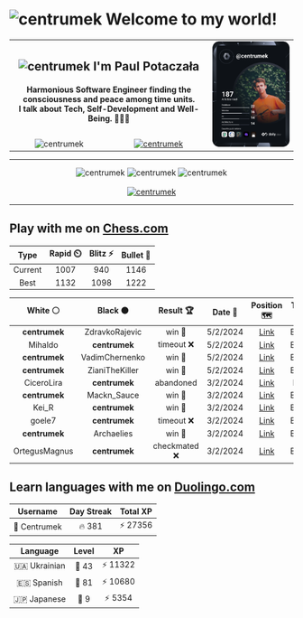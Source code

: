 <h1>
  <img
    src="https://emojis.slackmojis.com/emojis/images/1531849430/4246/blob-sunglasses.gif"
    width="30"
    alt="centrumek"
  />
  Welcome to my world!
</h1>

<table>
  <tbody>
    <tr>
      <td align="center" width="70%" colspan="2">
        <h2>
          <img
            src="https://raw.githubusercontent.com/MartinHeinz/MartinHeinz/master/wave.gif"
            width="30px"
            alt="centrumek"
          />
          I'm Paul Potaczała
        </h2>
        <h4>
          Harmonious Software Engineer finding the consciousness and peace among time units.
          <br/>
          I talk about Tech, Self-Development and Well-Being. 🌿🧘🚀
        </h4>
      </td>
      <td width="30%" rowspan="2">
        <a href="https://app.daily.dev/centrumek">
          <img
            src="./devcard.svg"
            alt="centrumek"
          />
        </a>
      </td>
    </tr>
    <tr align="center">
      <td>
        <img
          src="https://komarev.com/ghpvc/?username=centrumek&label=visitors&color=0e75b6&style=flat"
          alt="centrumek"
        >
      </td>
      <td>
        <a href="https://stackoverflow.com/users/14496012/centrumek">
          <img
            src="https://stackoverflow.com/users/flair/14496012.png?theme=dark"
            alt="centrumek"
          >
        </a>
      </td>
    </tr>
  </tbody>
</table>

---
<div align="center">
  <img 
    src="https://github-readme-stats.vercel.app/api?username=centrumek&show_icons=true&count_private=true&theme=dark&hide_border=true&hide=issues,contribs&bg_color=00000000"
    alt="centrumek"
  />
  <img
    src="https://github-readme-stats.vercel.app/api/top-langs/?username=centrumek&layout=compact&hide_border=true&theme=dark&bg_color=00000000&langs_count=6&exclude_repo=air-statistic-app"
    alt="centrumek"
  />
  <img 
    src="https://github-readme-streak-stats.herokuapp.com?user=centrumek&theme=dark&hide_border=true&background=FFFFFF00"
    alt="centrumek"
  />
  <br/>
  <br/>
  <a href="https://www.buymeacoffee.com/centrumek">
    <img
      src="https://cdn.buymeacoffee.com/buttons/v2/default-orange.png"
      height="50"
      width="210"
      alt="centrumek"
    />
  </a>
</div>

---

## Play with me on [Chess.com](https://www.chess.com/member/centrumek)

<div align="center">
<!--START_SECTION:chessStats-->
<!-- Automatically generated with https://github.com/Balastrong/chess-stats-action -->

| Type | Rapid ⏲️ | Blitz ⚡ | Bullet 🔫 |
|:---:|:---:|:---:|:---:|
| Current | 1007 | 940 | 1146 |
| Best | 1132 | 1098 | 1222 |

| White ⚪ | Black ⚫ | Result 🏆 | Date 📅 | Position 🗺️ | Type 🕕 |
|:---:|:---:|:---:|:---:|:---:|:---:|
| **centrumek** | ZdravkoRajevic | win 🥇 | 5/2/2024 | <a href="http://www.ee.unb.ca/cgi-bin/tervo/fen.pl?select=8/5ppp/1k6/1P5n/3r4/5P1K/6PP/5R2 b - -">Link</a> | Bullet |
| Mihaldo | **centrumek** | timeout ❌ | 5/2/2024 | <a href="http://www.ee.unb.ca/cgi-bin/tervo/fen.pl?select=3R2k1/p7/7p/2p3p1/P1P5/4b1P1/8/4K3 b - -">Link</a> | Bullet |
| **centrumek** | VadimChernenko | win 🥇 | 5/2/2024 | <a href="http://www.ee.unb.ca/cgi-bin/tervo/fen.pl?select=6k1/5RQ1/2pqp3/1n6/3Pp3/r5P1/6KP/8 b - -">Link</a> | Bullet |
| **centrumek** | ZianiTheKiller | win 🥇 | 5/2/2024 | <a href="http://www.ee.unb.ca/cgi-bin/tervo/fen.pl?select=8/8/4R3/6kp/6p1/4PPp1/6KP/8 b - -">Link</a> | Bullet |
| CiceroLira | **centrumek** | abandoned  | 3/2/2024 | <a href="http://www.ee.unb.ca/cgi-bin/tervo/fen.pl?select=4rrk1/p5p1/1bp1q3/4B2p/2P2Pn1/8/P3Q1P1/3R1R1K b - -">Link</a> | Blitz |
| **centrumek** | Mackn_Sauce | win 🥇 | 3/2/2024 | <a href="http://www.ee.unb.ca/cgi-bin/tervo/fen.pl?select=8/8/4Q3/5k2/4p3/4P3/5PP1/3RK3 b - -">Link</a> | Bullet |
| Kei_R | **centrumek** | win 🥇 | 3/2/2024 | <a href="http://www.ee.unb.ca/cgi-bin/tervo/fen.pl?select=8/6k1/6p1/8/R6K/2P5/P4rP1/8 w - -">Link</a> | Bullet |
| goele7 | **centrumek** | timeout ❌ | 3/2/2024 | <a href="http://www.ee.unb.ca/cgi-bin/tervo/fen.pl?select=8/8/6rk/7R/7p/P3P1P1/5PK1/8 b - -">Link</a> | Bullet |
| **centrumek** | Archaelies | win 🥇 | 3/2/2024 | <a href="http://www.ee.unb.ca/cgi-bin/tervo/fen.pl?select=8/3p1p1p/N5p1/P4k2/8/4BN2/4RPPP/6K1 b - -">Link</a> | Bullet |
| OrtegusMagnus | **centrumek** | checkmated ❌ | 3/2/2024 | <a href="http://www.ee.unb.ca/cgi-bin/tervo/fen.pl?select=7r/3Q4/p4R1k/5ppp/8/2P3P1/PP5P/6K1 b - -">Link</a> | Bullet |

<!--END_SECTION:chessStats-->
</div>

## Learn languages with me on [Duolingo.com](https://www.duolingo.com/profile/Centrumek)

<div align="center">
<!--START_SECTION:duolingoStats-->
<!-- Automatically generated with https://github.com/centrumek/duolingo-readme-stats-->

| Username | Day Streak | Total XP |
|:---:|:---:|:---:|
| 👤 Centrumek | 🔥 381 | ⚡ 27356 |

| Language | Level | XP |
|:---:|:---:|:---:|
| 🇺🇦 Ukrainian | 👑 43 | ⚡ 11322 |
| 🇪🇸 Spanish | 👑 81 | ⚡ 10680 |
| 🇯🇵 Japanese | 👑 9 | ⚡ 5354 |

<!--END_SECTION:duolingoStats-->
</div>
<!--
**centrumek/centrumek** is a ✨ _special_ ✨ repository because its `README.md` (this file) appears on your GitHub profile.

Here are some ideas to get you started:

- 🔭 I’m currently working on ...
- 🌱 I’m currently learning ...
- 👯 I’m looking to collaborate on ...
- 🤔 I’m looking for help with ...
- 💬 Ask me about ...
- 📫 How to reach me: ...
- 😄 Pronouns: ...
- ⚡ Fun fact: ...
-->
